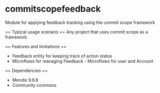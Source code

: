 # commitscopefeedback
Module for applying feedback tracking using the commit scope framework

== Typical usage scenario ==
Any project that uses commit scope as a framework.

== Features and limitations ==
- Feedback entity for keeping track of action status
- Microflows for managing Feedback - Microflows for user and Account

== Dependencies ==
- Mendix 9.6.8
- Community commons
